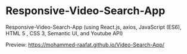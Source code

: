 # Responsive-Video-Search-App

Responsive-Video-Search-App (using React.js, axios, JavaScript (ES6), HTML 5 , CSS 3, Semantic UI, and Youtube API)

Preview: https://mohammed-raafat.github.io/Video-Search-App/

